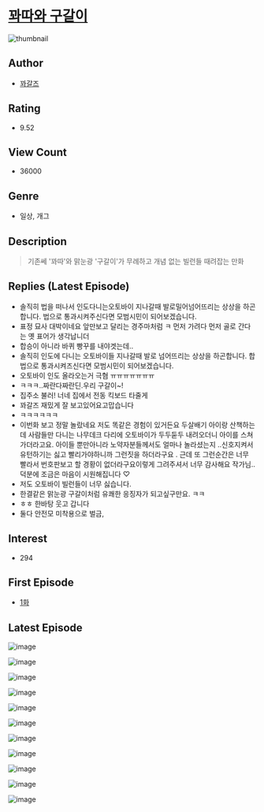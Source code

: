 # [꽈따와 구갈이](https://comic.naver.com/bestChallenge/list?titleId=808125)
![thumbnail](https://image-comic.pstatic.net/user_contents_data/challenge_comic/2023/04/02/364919/upload_7017561926329984056_480x623.jpeg)

## Author
- [꽈갈즈](https://comic.naver.com/artistTitle?id=364919)

## Rating
- 9.52

## View Count
- 36000

## Genre
- 일상, 개그

## Description
> 기존쎄 '꽈따'와 맑눈광 '구갈이'가 무례하고 개념 없는 빌런들 때려잡는 만화

## Replies (Latest Episode)
- 솔직히 법을 떠나서 인도다니는오토바이 지나갈때 발로밀어넘어뜨리는 상상을 하곤 합니다. 법으로 통과시켜주신다면 모범시민이 되어보겠습니다.
- 표정 묘사 대박이네요 앞만보고 달리는 경주마처럼 ㅋ 먼저 가려다 먼저 골로 간다는 옛 표어가 생각납니더
- 합승이 아니라 바퀴 빵꾸를 내야겟는데..
- 솔직히 인도에 다니는 오토바이들 지나갈때 발로 넘어뜨리는 상상을 하곤합니다. 합법으로 통과시켜즈신다면 모범시민이 되어보겠습니다.
- 오토바이 인도 올라오는거 극혐 ㅠㅠㅠㅠㅠㅠㅠ
- ㅋㅋㅋ..짜란다짜란딘.우리 구갈이~!
- 집주소 불러! 너네 집에서 전동 킥보드 타줄게
- 꽈갈즈 재밌게 잘 보고있어요고맙습니다
- ㅋㅋㅋㅋㅋㅋ
- 이번화 보고 정말 놀랐네요 저도 똑같은 경험이 있거든요 두살배기 아이랑 산책하는데 사람들만 다니는 나무데크 다리에 오토바이가 두두둗두 내려오더니 아이를 스쳐가더라고요. 아이들 뿐만아니라 노약자분들께서도 얼마나 놀라셨는지 ..신호지켜서 유턴하기는 싫고 빨리가야하니까 그런짓을 하더라구요 . 근데 또 그런순간은 너무 빨라서 번호판보고 할 경황이 없더라구요이렇게 그려주셔서 너무 감사해요 작가님.. 덕분에 조금은 마음이 시원해집니다 ♡
- 저도 오토바이 빌런들이 너무 싫습니다.
- 한결같은 맑눈광 구갈이처럼 유쾌한 응징자가 되고싶구만요. ㅋㅋ
- ㅎㅎ 한바탕 웃고 갑니다
- 둘다 안전모 미착용으로 벌금,

## Interest
- 294

## First Episode
- [1화](https://comic.naver.com/bestChallenge/detail?titleId=808125&no=1)

## Latest Episode
![image](https://image-comic.pstatic.net/user_contents_data/challenge_comic/2023/05/04/364919/upload_7089002703085987123.jpeg)

![image](https://image-comic.pstatic.net/user_contents_data/challenge_comic/2023/05/04/364919/upload_7364568896474014258.jpeg)

![image](https://image-comic.pstatic.net/user_contents_data/challenge_comic/2023/05/04/364919/upload_3689070646906795317.jpeg)

![image](https://image-comic.pstatic.net/user_contents_data/challenge_comic/2023/05/04/364919/upload_3689401599943390259.jpeg)

![image](https://image-comic.pstatic.net/user_contents_data/challenge_comic/2023/05/04/364919/upload_4048794773843240498.jpeg)

![image](https://image-comic.pstatic.net/user_contents_data/challenge_comic/2023/05/04/364919/upload_3474308732306927970.jpeg)

![image](https://image-comic.pstatic.net/user_contents_data/challenge_comic/2023/05/04/364919/upload_4122589398567052850.jpeg)

![image](https://image-comic.pstatic.net/user_contents_data/challenge_comic/2023/05/04/364919/upload_3760896450991579749.jpeg)

![image](https://image-comic.pstatic.net/user_contents_data/challenge_comic/2023/05/04/364919/upload_3775480170503549282.jpeg)

![image](https://image-comic.pstatic.net/user_contents_data/challenge_comic/2023/05/04/364919/upload_3847256277465509988.jpeg)

![image](https://image-comic.pstatic.net/user_contents_data/challenge_comic/2023/05/04/364919/upload_7233684122335852855.jpeg)
